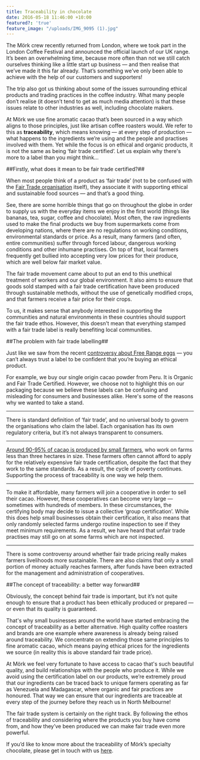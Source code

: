 ```yaml
---
title: Traceability in chocolate
date: 2016-05-18 11:46:00 +10:00
featured?: 'true'
feature_image: "/uploads/IMG_9095 (1).jpg"
---
```


The Mörk crew recently returned from London, where we took part in the London Coffee Festival and announced the official launch of our UK range. It’s been an overwhelming time, because more often than not we still catch ourselves thinking like a little start up business ― and then realise that we’ve made it this far already. That’s something we’ve only been able to achieve with the help of our customers and supporters!  


The trip also got us thinking about some of the issues surrounding ethical products and trading practices in the coffee industry. What many people don’t realise (it doesn’t tend to get as much media attention) is that these issues relate to other industries as well, including chocolate makers.

At Mörk we use fine aromatic cacao that’s been sourced in a way which aligns to those principles, just like artisan coffee roasters would.  We refer to this as **traceability**, which means knowing ― at every step of production ― what happens to the ingredients we’re using and the people and practises involved with them. Yet while the focus is on ethical and organic products, it is not the same as being ‘fair trade certified’. Let us explain why there's more to a label than you might think...

##Firstly, what does it mean to be fair trade certified?##

When most people think of a product as ‘fair trade’ (not to be confused with the [Fair Trade organisation](http://fairtrade.com.au) itself), they associate it with supporting ethical and sustainable food sources ― and that’s a good thing.

See, there are some horrible things that go on throughout the globe in order to supply us with the everyday items we enjoy in the first world (things like bananas, tea, sugar, coffee and chocolate). Most often, the raw ingredients used to make the final products we buy from supermarkets come from developing nations, where there are no regulations on working conditions, environmental standards or price. As a result, many farmers (and often, entire communities) suffer through forced labour, dangerous working conditions and other inhumane practises. On top of that, local farmers frequently get bullied into accepting very low prices for their produce, which are well below fair market value.

The fair trade movement came about to put an end to this unethical treatment of workers and our global environment. It also aims to ensure that goods sold stamped with a fair trade certification have been produced through sustainable methods, without the use of genetically modified crops, and that farmers receive a fair price for their crops.

To us, it makes sense that anybody interested in supporting the communities and natural environments in these countries should support the fair trade ethos. However, this doesn't mean that everything stamped with a fair trade label is really benefiting local communities.

##The problem with fair trade labelling##

Just like we saw from the recent [controversy about Free Range eggs](http://www.abc.net.au/news/2016-03-31/free-range-options-unsatisfactory-choice-says/7285946) ― you can’t always trust a label to be confident that you’re buying an ethical product.

For example, we buy our single origin cacao powder from Peru. It is Organic and Fair Trade Certified. However, we choose not to highlight this on our packaging because we believe these labels can be confusing and misleading for consumers and businesses alike. Here's some of the reasons why we wanted to take a stand.

***
There is standard definition of ‘fair trade’, and no universal body to govern the organisations who claim the label. Each organisation has its own regulatory criteria, but it’s not always transparent to consumers.

***
[Around 90­-95% of cacao is produced by small farmers](http://www.fao.org/fileadmin/templates/est/AAACP/westafrica/FAO_AAACP_Paper_Series_No_3_1_.pdf), who work on farms less than three hectares in size. These farmers often cannot afford to apply for the relatively expensive fair trade certification, despite the fact that they work to the same standards. As a result, the cycle of poverty continues. Supporting the process of traceability is one way we help them.

***
To make it affordable, many farmers will join a cooperative in order to sell their cacao. However, these cooperatives can become very large ― sometimes with hundreds of members. In these circumstances, the certifying body may decide to issue a collective ‘group certification’. While this does help small businesses obtain their certification, it also means that only randomly selected farms undergo routine inspection to see if they meet minimum requirements. As a result, we have heard that unfair trade practises may still go on at some farms which are not inspected.

***
There is some controversy around whether fair trade pricing really makes farmers livelihoods more sustainable. There are also claims that only a small portion of money actually reaches farmers, after funds have been extracted for the management and administration of cooperatives.

##The concept of traceability: a better way forward##

Obviously, the concept behind fair trade is important, but it’s not quite enough to ensure that a product has been ethically produced or prepared ― or even that its quality is guaranteed.

That's why small businesses around the world have started embracing the concept of traceability as a better alternative. High quality coffee roasters and brands are one example where awareness is already being raised around traceability. We concentrate on extending those same principles to fine aromatic cacao, which means paying ethical prices for the ingredients we source (in reality this is above standard fair trade price).

At Mörk we feel very fortunate to have access to cacao that's such beautiful quality, and build relationships with the people who produce it. While we avoid using the certification label on our products, we’re extremely proud that our ingredients can be traced back to unique farmers operating as far as Venezuela and Madagascar, where organic and fair practices are honoured. That way we can ensure that our ingredients are traceable at every step of the journey before they reach us in North Melbourne!

The fair trade system is certainly on the right track. By following the ethos of traceability and considering where the products you buy have come from, and how they’ve been produced we can make fair trade even more powerful.

If you’d like to know more about the traceability of Mörk’s specialty chocolate, please get in touch with us [here](http://morkchocolate.com.au/find-us/).
